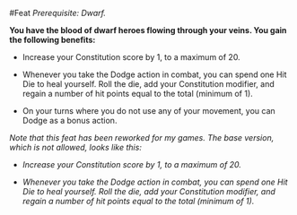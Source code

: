 #Feat
*Prerequisite: Dwarf.*

**You have the blood of dwarf heroes flowing through your veins. You gain the following benefits:**

* Increase your Constitution score by 1, to a maximum of 20.

* Whenever you take the Dodge action in combat, you can spend one Hit Die to heal yourself. Roll the die, add your Constitution modifier, and regain a number of hit points equal to the total (minimum of 1).

* On your turns where you do not use any of your movement, you can Dodge as a bonus action.

*Note that this feat has been reworked for my games. The base version, which is not allowed, looks like this:*

* *Increase your Constitution score by 1, to a maximum of 20.*

* *Whenever you take the Dodge action in combat, you can spend one Hit Die to heal yourself. Roll the die, add your Constitution modifier, and regain a number of hit points equal to the total (minimum of 1).*